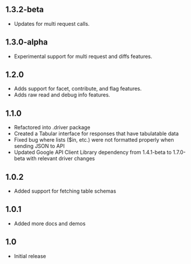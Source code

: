 ## 1.3.2-beta

 * Updates for multi request calls.

## 1.3.0-alpha

 * Experimental support for multi request and diffs features.

## 1.2.0

 * Adds support for facet, contribute, and flag features.
 * Adds raw read and debug info features.

## 1.1.0

 * Refactored into .driver package
 * Created a Tabular interface for responses that have tabulatable data
 * Fixed bug where lists ($in, etc.) were not formatted properly when sending JSON to API
 * Updated Google API Client Library dependency from 1.4.1-beta to 1.7.0-beta with relevant driver changes

## 1.0.2

 * Added support for fetching table schemas

## 1.0.1

 * Added more docs and demos

## 1.0

 * Initial release
